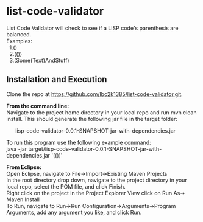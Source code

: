 # list-code-validator

List Code Validator will check to see if a LISP code's parenthesis are balanced. <br />
Examples:<br />
&nbsp;	1.()<br />
&nbsp;	2.(())<br />
&nbsp;	3.(Some(Text)AndStuff)

## Installation and Execution
Clone the repo at https://github.com/lbc2k1385/list-code-validator.git.

<strong>From the command line:</strong> <br/>
Navigate to the project home directory in your local repo and run mvn clean install. This should generate the following jar file in the target folder:&nbsp;&nbsp;&nbsp;&nbsp;&nbsp;&nbsp;

&nbsp;&nbsp;&nbsp;&nbsp;&nbsp;&nbsp;lisp-code-validator-0.0.1-SNAPSHOT-jar-with-dependencies.jar<br/>

To run this program use the following example command:<br/>
java -jar target/lisp-code-validator-0.0.1-SNAPSHOT-jar-with-dependencies.jar '(())'

<strong>From Eclipse:</strong> <br/>
Open Eclipse, navigate to File->Import->Existing Maven Projects<br/>
In the root directory drop down, navigate to the project directory in your local repo, select the POM file, and click Finish.<br/>
Right click on the project in the Project Explorer View click on Run As-> Maven Install<br/>
To Run, navigate to Run->Run Configuration->Arguments->Program Arguments, add any argument you like, and click Run.

